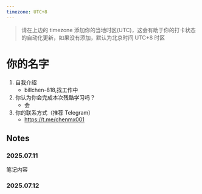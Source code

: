```yaml
---
timezone: UTC+8
---
```


> 请在上边的 timezone 添加你的当地时区(UTC)，这会有助于你的打卡状态的自动化更新，如果没有添加，默认为北京时间 UTC+8 时区


# 你的名字

1. 自我介绍
    - billchen-818,找工作中
2. 你认为你会完成本次残酷学习吗？
    - 会
3. 你的联系方式（推荐 Telegram）
    - https://t.me/chenmx001

## Notes

<!-- Content_START -->

### 2025.07.11

笔记内容

### 2025.07.12

<!-- Content_END -->
